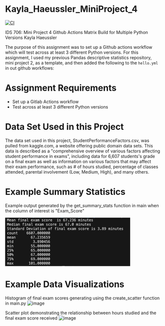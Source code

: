 # Kayla_Haeussler_MiniProject_4

[![CI](https://github.com/nogibjj/Kayla_Haeussler_MiniProject_2/actions/workflows/hello.yml/badge.svg)](https://github.com/nogibjj/Kayla_Haeussler_MiniProject_2/actions/workflows/hello.yml)


IDS 706: Mini Project 4
Github Actions Matrix Build for Multiple Python Versions
Kayla Haeussler

The purpose of this assignment was to set up a Github actions workflow which will test across at least 3 different Python versions.
For this assignment, I used my previous Pandas descriptive statistics repository, mini project 2, as a template, and then added the following to the ```hello.yml``` in out github workflows:


# Assignment Requirements
- Set up a Gitlab Actions workflow
- Test across at least 3 different Python versions



# Data Set Used in this Project
The data set used in this project, StudentPerformanceFactors.csv, was pulled from kaggle.com, a website offering public domain data sets. This data is described as a "comprehensive overview of various factors affecting student performance in exams", including data for 6,607 students's grade on a final exam as well as information on various factors that may affect their exam performance, such as # of hours studied, percentage of classes attended, parental involvement (Low, Medium, High), and many others.

# Example Summary Statistics
Example output generated by the get_summary_stats function in main when the column of interest is "Exam_Score"

![alt text](image.png)
# Example Data Visualizations
Histogram of final exam scores generating using the create_scatter function in main.py
![image](https://github.com/user-attachments/assets/d6db7e62-b8dc-40ee-836a-d8da33178115)

Scatter plot demonstrating the relationship between hours studied and the final exam score received
![image](https://github.com/user-attachments/assets/0f2a5520-91f0-493c-ab3f-0a6c9039799a)

